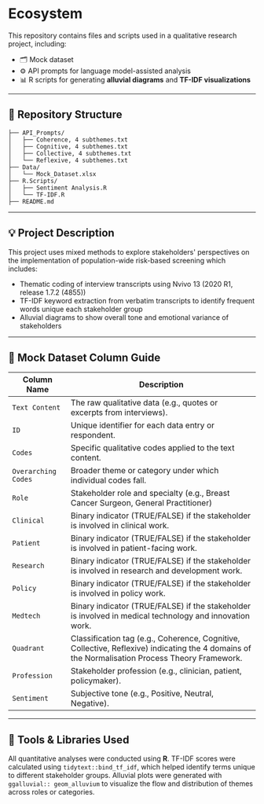 # Ecosystem 

This repository contains files and scripts used in a qualitative research project, including:

- 🗂️ Mock dataset
- ⚙️ API prompts for language model-assisted analysis  
- 📊 R scripts for generating **alluvial diagrams** and **TF-IDF visualizations**

---

## 📁 Repository Structure

```
├── API_Prompts/
│   ├── Coherence, 4 subthemes.txt
│   ├── Cognitive, 4 subthemes.txt
│   ├── Collective, 4 subthemes.txt
│   └── Reflexive, 4 subthemes.txt
├── Data/
│   └── Mock_Dataset.xlsx
├── R.Scripts/
│   ├── Sentiment Analysis.R
│   └── TF-IDF.R
├── README.md
```

---

## 💡 Project Description

This project uses mixed methods to explore stakeholders' perspectives on the implementation of population-wide risk-based screening which includes: 
- Thematic coding of interview transcripts using Nvivo 13 (2020 R1, release 1.7.2 (4855))
- TF-IDF keyword extraction from verbatim transcripts to identify frequent words unique each stakeholder group
- Alluvial diagrams to show overall tone and emotional variance of stakeholders

---

## 🧾 Mock Dataset Column Guide

| Column Name        | Description                                                                 |
|--------------------|-----------------------------------------------------------------------------|
| `Text Content`     | The raw qualitative data (e.g., quotes or excerpts from interviews).        |
| `ID`               | Unique identifier for each data entry or respondent.                        |
| `Codes`            | Specific qualitative codes applied to the text content.                     |
| `Overarching Codes`| Broader theme or category under which individual codes fall.                |
| `Role`             | Stakeholder role and specialty (e.g., Breast Cancer Surgeon, General Practitioner)                  |
| `Clinical`         | Binary indicator (TRUE/FALSE) if the stakeholder is involved in clinical work.   |
| `Patient`          | Binary indicator (TRUE/FALSE) if the stakeholder is involved in patient-facing work.    |
| `Research`         | Binary indicator (TRUE/FALSE) if the stakeholder is involved in research and development work.       |
| `Policy`           | Binary indicator (TRUE/FALSE) if the stakeholder is involved in policy work.        |
| `Medtech`          | Binary indicator (TRUE/FALSE) if the stakeholder is involved in medical technology and innovation work.                  |
| `Quadrant`         | Classification tag (e.g., Coherence, Cognitive, Collective, Reflexive) indicating the 4 domains of the Normalisation Process Theory Framework. |
| `Profession`       | Stakeholder profession (e.g., clinician, patient, policymaker).        |
| `Sentiment`        | Subjective tone (e.g., Positive, Neutral, Negative).             |

---

## 🧠 Tools & Libraries Used

All quantitative analyses were conducted using **R**. TF-IDF scores were calculated using `tidytext::bind_tf_idf`, which helped identify terms unique to different stakeholder groups. Alluvial plots were generated with `ggalluvial:: geom_alluvium` to visualize the flow and distribution of themes across roles or categories.
